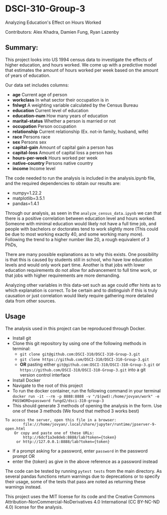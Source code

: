 # DSCI-310-Group-3

Analyzing Education's Effect on Hours Worked

Contributors: Alex Khadra, Damien Fung, Ryan Lazenby


## Summary:

This project looks into US 1994 census data to investigate the effects of higher education, and hours worked. We come up with a predictive model that estimates the amount of hours worked per week based on the amount of years of education.

Our data set includes columns:

- **age** Current age of person
- **workclass** In what sector their occupation is in
- **fnlwgt** A weighting variable calculated by the Census Bureau 
- **education** Current level of education
- **education-num** How many years of education
- **marital-status** Whether a person is married or not
- **occupation** Person occupation 
- **relationship** Current relationship (Ex. not-in family, husband, wife)
- **race** Persons race
- **sex** Persons sex
- **capital-gain** Amount of capital gain a person has
- **capital-loss** Amount of capital loss a person has
- **hours-per-week** Hours worked per week
- **native-country** Persons native country
- **income** Income level

The code needed to run the analysis is included in the analysis.ipynb file, and the required dependencies to obtain our results are:

- numpy=1.22.2
- matplotlib=3.5.1
- pandas=1.4.1

Through our analysis, as seen in the `analyze_census_data.ipynb` we can that there is a positive correlation between education level and hours worked. Someone with minimal education would likely not have a full time job, and people with bachelors or doctorates tend to work slightly more (This could be due to most working exactly 40, and some working many more). Following the trend to a higher number like 20, a rough equivalent of 3 PhDs, 

There are many possible explanations as to why this exists. One possibility is that this is caused by students still in school, who have low education levels and would only work part time. Another is that jobs with lower education requirements do not allow for advancement to full time work, or that jobs with higher requirements are more demanding. 

Analyzing other variables in this data-set such as age could offer hints as to which explanation is correct. To be certain and to distinguish if this is truly causation or just correlation would likely require gathering more detailed data from other sources.


## Usage
The analysis used in this project can be reproduced through Docker.
- Install git
- Clone this git repository by using one of the following methods in terminal:
    - `git clone git@github.com:DSCI-310/DSCI-310-Group-3.git`
    - `git clone https://github.com/DSCI-310/DSCI-310-Group-3.git`
    - **OR** pasting either `git@github.com:DSCI-310/DSCI-310-Group-3.git` or `https://github.com/DSCI-310/DSCI-310-Group-3.git` into a git version control interface
- Install Docker
- Navigate to the root of this project
- To run the docker container, run the following command in your terminal
```docker run -it --rm -p 8888:8888 -v "/$(pwd):/home/jovyan/work" -e PASSWORD=password fungd2/dsci-310-group-3```
- This should generate 3 methods of opening the analysis in the form. Use one of these 3 methods (We found that method 3 works best)
```
To access the server, open this file in a browser:
        file:///home/jovyan/.local/share/jupyter/runtime/jpserver-9-open.html
    Or copy and paste one of these URLs:
        http://6dcf1a3e8deb:8888/lab?token={token}
     or http://127.0.0.1:8888/lab?token={token}
```
- If a prompt asking for a password, enter `password` in the password prompt 
    OR
- enter the {token} as give in the above reference as a password instead

The code can be tested by running `pytest tests` from the main directory. As several pandas functions return warnings due to deprecations or to specify their usage, some of the tests that pass are noted as returning these warnings instead.

This project uses the MIT license for its code and the Creative Commons Attribution-NonCommercial-NoDerivatives 4.0 International (CC BY-NC-ND 4.0) license for the analysis.
